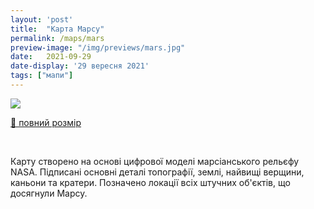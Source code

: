 ```yaml
---
layout: 'post'
title:  "Карта Марсу"
permalink: /maps/mars
preview-image: "/img/previews/mars.jpg"
date:   2021-09-29
date-display: '29 вересня 2021'
tags: ["мапи"] 
---
```


<img src='https://i.imgur.com/iatWgrV.jpg'><br>
<p class="imgTitle"><a href="https://i.imgur.com/iatWgrV.jpg">🔎 повний розмір</a></p><br>

<p>Карту створено на основі цифрової моделі марсіанського рельєфу NASA. Підписані основні деталі топографії, землі, найвищі верщини, каньони та кратери. Позначено локації всіх штучних об'єктів, що досягнули Марсу. </p>